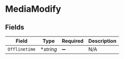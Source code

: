 # MediaModify


## Fields

| Field              | Type               | Required           | Description        |
| ------------------ | ------------------ | ------------------ | ------------------ |
| `Offlinetime`      | **string*          | :heavy_minus_sign: | N/A                |
